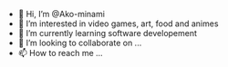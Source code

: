 - 👋 Hi, I’m @Ako-minami
- 👀 I’m interested in video games, art, food and animes
- 🌱 I’m currently learning software developement 
- 💞️ I’m looking to collaborate on ...
- 📫 How to reach me ...

<!---
Ako-minami/Ako-minami is a ✨ special ✨ repository because its `README.md` (this file) appears on your GitHub profile.
You can click the Preview link to take a look at your changes.
--->
